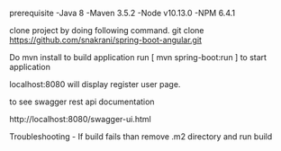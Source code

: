 prerequisite
-Java 8
-Maven 3.5.2
-Node v10.13.0
-NPM 6.4.1

clone project by doing following command.
git clone https://github.com/snakrani/spring-boot-angular.git

Do mvn install to build application 
run [ mvn spring-boot:run ] to start application

localhost:8080 will display register user page.

to see swagger rest api documentation

http://localhost:8080/swagger-ui.html

Troubleshooting - 
If build fails than remove .m2 directory and run build

